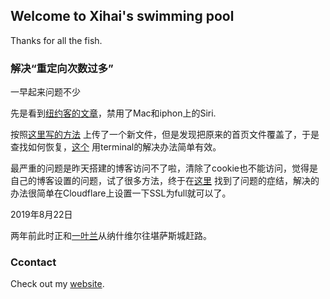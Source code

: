## Welcome to Xihai's swimming pool

Thanks for all the fish.


### 解决“重定向次数过多”

一早起来问题不少

先是看到[纽约客的文章](https://www.nytimes.com/2019/08/21/technology/personaltech/alexa-siri-google-assistant-listen.html)，禁用了Mac和iphon上的Siri.

按照[这里写的方法](https://sspai.com/post/54608) 上传了一个新文件，但是发现把原来的首页文件覆盖了，于是查找如何恢复，[这个](https://blog.csdn.net/yxys01/article/details/78454315) 用terminal的解决办法简单有效。

最严重的问题是昨天搭建的博客访问不了啦，清除了cookie也不能访问，觉得是自己的博客设置的问题，试了很多方法，终于在[这里](https://blog.weechang.xyz/2019/01/21/githubpages-cloudflare-cdn/) 找到了问题的症结，解决的办法很简单在Cloudflare上设置一下SSL为full就可以了。

2019年8月22日

两年前此时正和[一叶兰](https://twitter.com/yiyelan)从纳什维尔往堪萨斯城赶路。


### Ccontact

Check out my [website](https://xihai.info/).
